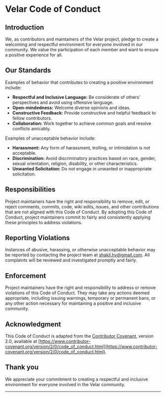 # Velar Code of Conduct

## Introduction

We, as contributors and maintainers of the Velar project, pledge to create a welcoming and respectful environment for everyone involved in our community. We value the participation of each member and want to ensure a positive experience for all.

## Our Standards

Examples of behavior that contributes to creating a positive environment include:

- **Respectful and Inclusive Language:** Be considerate of others' perspectives and avoid using offensive language.
- **Open-mindedness:** Welcome diverse opinions and ideas.
- **Constructive Feedback:** Provide constructive and helpful feedback to fellow contributors.
- **Collaboration:** Work together to achieve common goals and resolve conflicts amicably.

Examples of unacceptable behavior include:

- **Harassment:** Any form of harassment, trolling, or intimidation is not acceptable.
- **Discrimination:** Avoid discriminatory practices based on race, gender, sexual orientation, religion, disability, or other characteristics.
- **Unwanted Solicitation:** Do not engage in unwanted or inappropriate solicitation.

## Responsibilities

Project maintainers have the right and responsibility to remove, edit, or reject comments, commits, code, wiki edits, issues, and other contributions that are not aligned with this Code of Conduct. By adopting this Code of Conduct, project maintainers commit to fairly and consistently applying these principles to address violations.

## Reporting Violations

Instances of abusive, harassing, or otherwise unacceptable behavior may be reported by contacting the project team at [shakil.hv@gmail.com](mailto:shakil.hv@gmail.com). All complaints will be reviewed and investigated promptly and fairly.

## Enforcement

Project maintainers have the right and responsibility to address or remove violations of this Code of Conduct. They may take any actions deemed appropriate, including issuing warnings, temporary or permanent bans, or any other action necessary for maintaining a positive and inclusive community.

## Acknowledgment

This Code of Conduct is adapted from the [Contributor Covenant](https://www.contributor-covenant.org), version 2.0, available at [https://www.contributor-covenant.org/version/2/0/code_of_conduct.html](https://www.contributor-covenant.org/version/2/0/code_of_conduct.html).

## Thank you

We appreciate your commitment to creating a respectful and inclusive environment for everyone involved in the Velar community.

---
